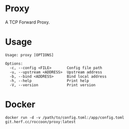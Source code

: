 # Proxy

A TCP Forward Proxy.

# Usage

```
Usage: proxy [OPTIONS]

Options:
  -c, --config <FILE>       Config file path
  -u, --upstream <ADDRESS>  Upstream address
  -b, --bind <ADDRESS>      Bind local address
  -h, --help                Print help
  -V, --version             Print version
```

# Docker

```
docker run -d -v /path/to/config.toml:/app/config.toml git.herf.cc/roccoon/proxy:latest 
```

